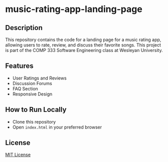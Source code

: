 # music-rating-app-landing-page

## Description
This repository contains the code for a landing page for a music rating app, allowing users to rate, review, and discuss their favorite songs. This project is part of the COMP 333 Software Engineering class at Wesleyan University.

## Features
- User Ratings and Reviews
- Discussion Forums
- FAQ Section
- Responsive Design

## How to Run Locally
- Clone this repository
- Open `index.html` in your preferred browser

## License
[MIT License](LICENSE)
